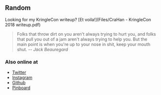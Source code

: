 ## Random

Looking for my KringleCon writeup? [Et voila!](Files/CraHan - KringleCon 2018 writeup.pdf) 

> Folks that throw dirt on you aren't always trying to hurt you, and folks that pull you out of a jam aren't always trying to help you. But the main point is when you're up to your nose in shit, keep your mouth shut.
> -- <cite>Jack Beauregard</cite>

### Also online at

- [Twitter](https://www.twitter.com/crahan)
- [Instagram](https://instagram.com/crahan)
- [Github](https://github.com/crahan)
- [Pinboard](https://pinboard.in/u:crahan)
